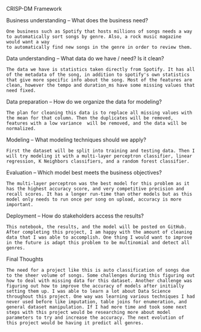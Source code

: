CRISP-DM Framework

Business understanding – What does the business need?

    One business such as Spotify that hosts millions of songs needs a way to automatically sort songs by genre. Also, a rock music magazine would want a way
    to automatically find new songs in the genre in order to review them.

Data understanding – What data do we have / need? Is it clean?

    The data we have is statistics taken directly from Spotify. It has all of the metadata of the song, in addition to spotify's own statistics that give more specific info about the song. Most of the features are clean, however the tempo and duration_ms have some missing values that need fixed.

Data preparation – How do we organize the data for modeling?

    The plan for cleaning this data is to replace all missing values with the mean for that column. Then the duplicates will be removed, features with a low variance  will be removed, and the data will be normalized.

Modeling – What modeling techniques should we apply?

    First the dataset will be split into training and testing data. Then I will try modeling it with a multi-layer perceptron classifier, linear regression, K Neighbors classifiers, and a random forest classifier.

Evaluation – Which model best meets the business objectives?

    The multi-layer perceptron was the best model for this problem as it has the highest accuracy score, and very competitive precision and recall scores. It has a longer run-time than other models but as this model only needs to run once per song on upload, accuracy is more important.

Deployment – How do stakeholders access the results?

    This notebook, the results, and the model will be posted on GitHub. After completing this project, I am happy with the amount of cleaning data that I was able to accomplish. One thing I would want to improve in the future is adapt this problem to be multinomial and detect all genres.





Final Thoughts

    The need for a project like this is auto classification of songs due to the sheer volume of songs. Some challenges during this figuring out how to deal with missing data for this dataset. Another challenge was figuring out how to improve the accuracy of models after initially setting them up. I was able to learn a lot about Data Science throughout this project. One way was learning various techniques I had never used before like imputation, table joins for enumeration, and general dataset manipulation. If I had more time and took some next steps with this project would be researching more about model parameters to try and increase the accuracy. The next evolution of this project would be having it predict all genres.